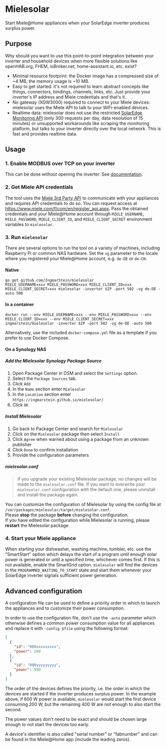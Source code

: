 # Mielesolar

Start Miele@Home appliances when your SolarEdge inverter produces surplus power.

## Purpose

Why should you want to use this point-to-point integration between your inverter and household devices when more
flexible solutions like openHAB.org, FHEM, ioBroker.net, home-assistant.io, etc. exist?

- Minimal resource footprint: the Docker image has a compressed size of ~4 MB, the memory usage is ~10 MB.
- Easy to get started: it's not required to learn abstract concepts like things, connectors, bindings, channels, links,
  etc. Just provide your inverter's IP address and Miele credentials and that's it.
- No gateway (XGW3000) required to connect to your Miele devices: mielesolar uses the Miele API to talk to your
  WiFi-enabled devices.
- Realtime data: mielesolar does not use the restricted
  [SolarEdge Monitoring API](https://www.solaredge.com/sites/default/files/se_monitoring_api.pdf) (only 300 requests per
  day, data resolution of 15 minutes) or unsupported workarounds like scraping the monitoring platform, but talks to
  your inverter directly over the local network. This is fast and provides realtime data.

## Usage

### 1. Enable MODBUS over TCP on your inverter

This can be done without opening the inverter.
See [documentation](https://www.solaredge.com/sites/default/files/sunspec-implementation-technical-note.pdf).

### 2. Get Miele API credentials

The tool uses the [Miele 3rd Party API](https://developer.miele.com/) to communicate with your appliances and requires
API credentials to do so. You can request access at https://www.miele.com/f/com/en/register_api.aspx.
Pass the obtained credentials and your Miele@Home account through `MIELE_USERNAME`, `MIELE_PASSWORD`, `MIELE_CLIENT_ID`,
and `MIELE_CLIENT_SECRET` environment variables to `mielesolar`.

### 3. Run `mielesolar`

There are several options to run the tool on a variety of machines, including Raspberry Pi or common NAS hardware. Set
the `vg` parameter to the locale where you registered your Miele@Home account, e.g. `de-DE` or `de-CH`.

#### Native
```
go get github.com/IngmarStein/mielesolar
MIELE_USERNAME=xxx MIELE_PASSWORD=xxx MIELE_CLIENT_ID=xxx MIELE_CLIENT_SECRET=xxx mielesolar -inverter $IP -port 502 -vg de-DE -auto 500
```

#### In a container
```
docker run --env MIELE_USERNAME=xxx --env MIELE_PASSWORD=xxx --env MIELE_CLIENT_ID=xxx --env MIELE_CLIENT_SECRET=xxx ingmarstein/mielesolar -inverter $IP -port 502 -vg de-DE -auto 500
```
Alternatively, use the included `docker-compose.yml` file as a template if you prefer to use Docker Compose.

#### On a Synology NAS

##### Add the Mielesolar Synology Package Source

1. Open Package Center in DSM and select the `Settings` option.
2. Select the `Package Sources` tab.
3. Click `Add`
4. In the `Name` section enter `Mielesolar`
5. In the `Location` section enter `https://ingmarstein.github.io/mielesolar/`
6. Click `OK`

##### Install Mielesolar

1. Go back to Package Center and search for `Mielesolar`
2. Click on the `Mielesolar` package then select `Install`
3. Click `Agree` when warned about using a package from an unknown publisher
4. Click `Done` to confirm installation
5. Provide the configuration parameters

##### mielesolar.conf

> If you upgrade your existing Mielesolar package, no changes will be made to the `mielesolar.conf` file. If you want
> to overwrite your `mielesolar.conf` configuration with the default one, please uninstall and install the package
> again.

You can customize the configuration of Mielesolar by using the config file at
`/var/packages/mielesolar/target/mielesolar.conf`.  
Please **stop** the package **before** changing the configuration.  
If you have edited the configuration while Mielesolar is running, please **restart** the Mielesolar package.

### 4. Start your Miele appliance

When starting your dishwasher, washing machine, tumbler, etc. use the "SmartStart" option which delays the start of a
program until enough solar power is generated or until a specified time, whichever comes first. If this is not
available, enable the SmartGrid option. `mielesolar` will find the devices in the `PROGRAMMED_WAITING_TO_START` state
and start them whenever your SolarEdge inverter signals sufficient power generation.

## Advanced configuration

A configuration file can be used to define a priority order in which to launch the appliances and to customize their
power consumption.

In order to use the configuration file, don't use the `-auto` parameter which otherwise defines a common power
consumption value for all appliances and replace it with `-config $file` using the following format:

```json
[
  {
    "id": "000xxxxxxxxx",
    "power": 200
  },
  {
    "id": "000yyyyyyyyy",
    "power": 500
  }
]
```

The order of the devices defines the priority, i.e. the order in which the devices are started if the inverter
produces surplus power.
In the example above, if 600 W power is available, `mielesolar` would start the first device consuming 200 W, but the
remaining 400 W are not enough to also start the second.

The power values don't need to be exact and should be chosen large enough to not start the devices too early.

A device's identifier is also called "serial number" or "fabnumber" and can be found in the Miele@Home app (include the
leading zeros).
